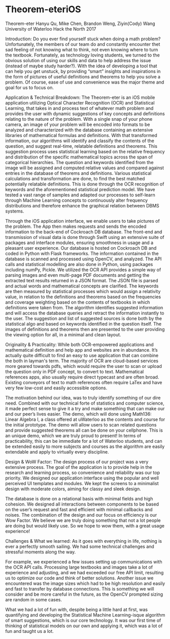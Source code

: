 # Theorem-eteriOS
Theorem-eter Hanyu Qu, Mike Chen, Brandon Weng, Ziyin(Cody) Wang
University of Waterloo Hack the North 2017

Introduction: Do you ever find yourself stuck when doing a math problem? Unfortunately, the members of our team do and constantly encounter thet sad feeling of not knowing what to think, not even knowing where to turn the textbook. Fortunately, as technology loving students, we turned to the obvious solution of using our skills and data to help address the issue (instead of maybe study harder?). With the idea of developing a tool that can help you get unstuck, by providing “smart” insights and inspirations in the form of pictures of useful definitions and theorems to help you solve a problem. Of course, ease of use and convenience was the major theme and goal for us to focus on.

Application & Technical Breakdown: The Theorem-eter is an iOS mobile application utilizing Optical Character Recognition (OCR) and Statistical Learning, that takes in and process text of whatever math problem and provides the user with dynamic suggestions of key concepts and definitions relating to the nature of the problem. With a single snap of your phone camera, an image of your problem will be encoded into formats to be analyzed and characterized with the database containing an extensive libraries of mathematical formulas and definitions. With that transformed information, our algorithms will identify and classify the contents of the question, and suggest real-time, relatable definitions and theorems. This suggestion process uses statistical learning based on the relative frequency and distribution of the specific mathematical topics across the span of categorical hierarchies. The question and keywords identified from the image will be assigned and computed relative values and compared against entries in the database of theorems and definitions. Various statistical calculations and transformation are done, to find the best matched potentially relatable definitions. This is done through the OCR recognition of keywords and the aforementioned statistical prediction model. We have tested a vast range of samples and adapted our processes to self-learn through Machine Learning concepts to continuously alter frequency distributions and therefore enhance the graphical relation between DBMS systems.

Through the iOS application interface, we enable users to take pictures of the problem. The App then makes requests and sends the encoded information to the back-end of Cockroach DB database. The front-end and transmission of visual data is done through Swift using an extensive suite of packages and interface modules, ensuring smoothness in usage and a pleasant user experience. Our database is hosted on Cockroach DB and coded in Python with Flask frameworks. The information contained in the database is scanned and processed using OpenCV, and analyzed. The API calls and statistical modelling are also done in Python, using packages including numPy, Pickle. We utilized the OCR API provides a simple way of parsing images and even multi-page PDF documents and getting the extracted text results returned in a JSON format. The JSON file is parsed and actual words and mathematical concepts are clarified. The keywords are then measured by statistical processes which would assign a relativity value, in relation to the definitions and theorems based on the frequencies and coverage weighting based on the contents of textbooks in which definitions were taken from. The algorithm identifies suggested information and will access the database queries and retract the information instantly to the user. The suggestion and list of suggested sources is done both by the statistical algo and based on keywords identified in the question itself. The images of definitions and theorems then are presented to the user providing the viewing option for all, in a minimal and clean layout.

Originality & Practicality: While both OCR-empowered applications and mathematical definition and help app and websites are in abundance. It’s actually quite difficult to find an easy to use application that can combine the both in layman's term. The majority of OCR are cloud-based services more geared towards pdfs, which would require the user to scan or upload the question only in PDF concept, to convert to text. Mathematical references apps, also usually require direct typecast and are often broad. Existing conveyors of text to math references often require LaTex and have very few low-cost and easily accessible options.

The motivation behind our idea, was to truly identify something of our dire need. Combined with our technical forte of statistics and computer science, it made perfect sense to give it a try and make something that can make our and our peer’s lives easier. The demo, which will done using Math136: Linear Algebra I, a class offered at uWaterloo as the contents and course for the initial prototype. The demo will allow users to scan related questions and provide suggested theorems all can be done on your cellphone. This is an unique demo, which we are truly proud to present! In terms of practicability, this can be immediate for a lot of Waterloo students, and can be extended easily to more subjects and courses as the algorithm are easily extendable and apply to virtually every discipline.

Design & WoW Factor: The design process of our project was a very extensive process. The goal of the application is to provide help in the research and learning process, so convenience and reliability was our top priority. We designed our application interface using the popular and well perceived UI templates and modules. We kept the screens to a minimalist design with moderate colors, aiming for classy and sleek design.

The database is done on a relational basis with minimal fields and high cohesion. We designed all interactions between components to be based on the user’s request and fast and efficient with minimal callbacks and noises. The combination of the design and our focus on efficiency is our Wow Factor. We believe we are truly doing something that not a lot people are doing but would likely use. So we hope to wow them, with a great usage experience!

Challenges & What we learned: As it goes with everything in life, nothing is ever a perfectly smooth sailing. We had some technical challenges and stressful moments along the way.

For example, we experienced a few issues setting up communications with the OCR API calls. Processing large textbooks and images take a lot of experience and adjusting, and we had exceeded our free API limit, resulting us to optimize our code and think of better solutions. Another issue we encountered was the image sizes which had to be high resolution and easily and fast to transfer by database connections. This is something we will consider and be more careful in the future, as the OpenCV prompted sizing are random in some cases.

What we had a lot of fun with, despite being a little hard at first, was quantifying and developing the Statistical Machine Learning-isque algorithm of smart suggestions, which is our core technology. It was our first time of thinking of statistical models on our own and applying it, which was a lot of fun and taught us a lot.
